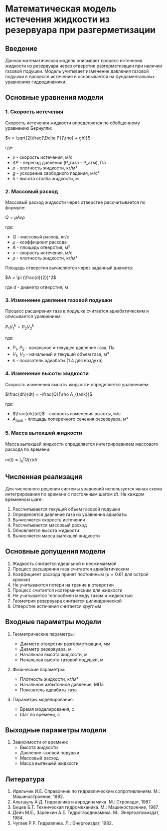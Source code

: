 # Математическая модель истечения жидкости из резервуара при разгерметизации

## Введение
Данная математическая модель описывает процесс истечения жидкости из резервуара через отверстие разгерметизации при наличии газовой подушки. Модель учитывает изменение давления газовой подушки в процессе истечения и основывается на фундаментальных уравнениях гидродинамики.

## Основные уравнения модели

### 1. Скорость истечения
Скорость истечения жидкости определяется по обобщенному уравнению Бернулли:

$v = \sqrt{2(\frac{\Delta P}{\rho} + gh)}$

где:
- $v$ - скорость истечения, м/с
- $\Delta P$ - перепад давления (P_газа - P_атм), Па
- $\rho$ - плотность жидкости, кг/м³
- $g$ - ускорение свободного падения, м/с²
- $h$ - высота столба жидкости, м

### 2. Массовый расход
Массовый расход жидкости через отверстие рассчитывается по формуле:

$Q = \mu A v \rho$

где:
- $Q$ - массовый расход, кг/с
- $\mu$ - коэффициент расхода
- $A$ - площадь отверстия, м²
- $v$ - скорость истечения, м/с
- $\rho$ - плотность жидкости, кг/м³

Площадь отверстия вычисляется через заданный диаметр:

$A = \pi (\frac{d}{2})^2$

где $d$ - диаметр отверстия, м

### 3. Изменение давления газовой подушки
Процесс расширения газа в подушке считается адиабатическим и описывается уравнением:

$P_1V_1^k = P_2V_2^k$

где:
- $P_1$, $P_2$ - начальное и текущее давление газа, Па
- $V_1$, $V_2$ - начальный и текущий объем газа, м³
- $k$ - показатель адиабаты (1.4 для воздуха)

### 4. Изменение высоты жидкости
Скорость изменения высоты жидкости определяется уравнением:

$\frac{dh}{dt} = -\frac{Q}{\rho A_{tank}}$

где:
- $\frac{dh}{dt}$ - скорость изменения высоты, м/с
- $A_{tank}$ - площадь поперечного сечения резервуара, м²

### 5. Масса вытекшей жидкости
Масса вытекшей жидкости определяется интегрированием массового расхода по времени:

$m(t) = \int_0^t Q(\tau)d\tau$

## Численная реализация

Для численного решения системы уравнений используется явная схема интегрирования по времени с постоянным шагом $dt$. На каждом временном шаге:

1. Рассчитывается текущий объем газовой подушки
2. Определяется давление газа из уравнения адиабаты
3. Вычисляется скорость истечения
4. Рассчитывается массовый расход
5. Обновляется высота жидкости
6. Вычисляется масса вытекшей жидкости

## Основные допущения модели

1. Жидкость считается идеальной и несжимаемой
2. Процесс расширения газа считается адиабатическим
3. Коэффициент расхода принят постоянным ($\mu = 0.61$ для острой кромки)
4. Не учитываются потери на трение в отверстии
5. Процесс считается изотермическим для жидкости
6. Не учитывается теплообмен между газом и жидкостью
7. Геометрия резервуара считается цилиндрической
8. Отверстие истечения считается круглым

## Входные параметры модели

1. Геометрические параметры:
   - Диаметр отверстия разгерметизации, мм
   - Диаметр резервуара, м
   - Начальная высота жидкости, м
   - Начальная высота газовой подушки, м

2. Физические параметры:
   - Плотность жидкости, кг/м³
   - Начальное избыточное давление, МПа
   - Показатель адиабаты газа

3. Параметры моделирования:
   - Время моделирования, с
   - Шаг по времени, с

## Выходные параметры модели

1. Зависимости от времени:
   - Высота жидкости
   - Давление газовой подушки
   - Массовый расход
   - Масса вытекшей жидкости

## Литература

1. Идельчик И.Е. Справочник по гидравлическим сопротивлениям. М.: Машиностроение, 1992.
2. Альтшуль А.Д. Гидравлика и аэродинамика. М.: Строиздат, 1987.
3. Емцев Б.Т. Техническая гидромеханика. М.: Машиностроение, 1987.
4. Дейч М.Е., Зарянкин А.Е. Гидрогазодинамика. М.: Энергоатомиздат, 1984.
5. Чугаев Р.Р. Гидравлика. Л.: Энергоиздат, 1982.